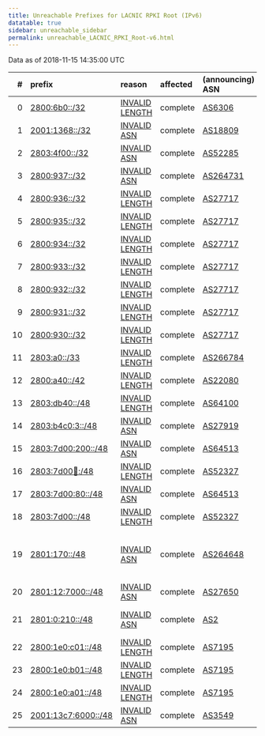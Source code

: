 ```yaml
---
title: Unreachable Prefixes for LACNIC RPKI Root (IPv6)
datatable: true
sidebar: unreachable_sidebar
permalink: unreachable_LACNIC_RPKI_Root-v6.html
---
```


Data as of 2018-11-15 14:35:00 UTC


<div class="datatable-begin"></div>

|   # | prefix                                                           | reason                                                                                                       | affected   | (announcing) ASN                         | AS Name                                                 |   unreachable /48s |
|----:|:-----------------------------------------------------------------|:-------------------------------------------------------------------------------------------------------------|:-----------|:-----------------------------------------|:--------------------------------------------------------|-------------------:|
|   0 | [2800:6b0::/32](https://stat.ripe.net/2800:6b0::/32)             | [INVALID LENGTH](https://rpki-validator.ripe.net/announcement-preview?asn=AS6306&prefix=2800:6b0::/32)       | complete   | [AS6306](unreachable_AS6306-v6.html)     | TELEFONICA VENEZOLANA                                   |              65536 |
|   1 | [2001:1368::/32](https://stat.ripe.net/2001:1368::/32)           | [INVALID ASN](https://rpki-validator.ripe.net/announcement-preview?asn=AS18809&prefix=2001:1368::/32)        | complete   | [AS18809](unreachable_AS18809-v6.html)   | Cable Onda                                              |              65536 |
|   2 | [2803:4f00::/32](https://stat.ripe.net/2803:4f00::/32)           | [INVALID ASN](https://rpki-validator.ripe.net/announcement-preview?asn=AS52285&prefix=2803:4f00::/32)        | complete   | [AS52285](unreachable_AS52285-v6.html)   | Ewinet C.A.                                             |              65536 |
|   3 | [2800:937::/32](https://stat.ripe.net/2800:937::/32)             | [INVALID ASN](https://rpki-validator.ripe.net/announcement-preview?asn=AS264731&prefix=2800:937::/32)        | complete   | [AS264731](unreachable_AS264731-v6.html) | Corporacion Digitel C.A.                                |              65536 |
|   4 | [2800:936::/32](https://stat.ripe.net/2800:936::/32)             | [INVALID LENGTH](https://rpki-validator.ripe.net/announcement-preview?asn=AS27717&prefix=2800:936::/32)      | complete   | [AS27717](unreachable_AS27717-v6.html)   | Corporacion Digitel C.A.                                |              65536 |
|   5 | [2800:935::/32](https://stat.ripe.net/2800:935::/32)             | [INVALID LENGTH](https://rpki-validator.ripe.net/announcement-preview?asn=AS27717&prefix=2800:935::/32)      | complete   | [AS27717](unreachable_AS27717-v6.html)   | Corporacion Digitel C.A.                                |              65536 |
|   6 | [2800:934::/32](https://stat.ripe.net/2800:934::/32)             | [INVALID LENGTH](https://rpki-validator.ripe.net/announcement-preview?asn=AS27717&prefix=2800:934::/32)      | complete   | [AS27717](unreachable_AS27717-v6.html)   | Corporacion Digitel C.A.                                |              65536 |
|   7 | [2800:933::/32](https://stat.ripe.net/2800:933::/32)             | [INVALID LENGTH](https://rpki-validator.ripe.net/announcement-preview?asn=AS27717&prefix=2800:933::/32)      | complete   | [AS27717](unreachable_AS27717-v6.html)   | Corporacion Digitel C.A.                                |              65536 |
|   8 | [2800:932::/32](https://stat.ripe.net/2800:932::/32)             | [INVALID LENGTH](https://rpki-validator.ripe.net/announcement-preview?asn=AS27717&prefix=2800:932::/32)      | complete   | [AS27717](unreachable_AS27717-v6.html)   | Corporacion Digitel C.A.                                |              65536 |
|   9 | [2800:931::/32](https://stat.ripe.net/2800:931::/32)             | [INVALID LENGTH](https://rpki-validator.ripe.net/announcement-preview?asn=AS27717&prefix=2800:931::/32)      | complete   | [AS27717](unreachable_AS27717-v6.html)   | Corporacion Digitel C.A.                                |              65536 |
|  10 | [2800:930::/32](https://stat.ripe.net/2800:930::/32)             | [INVALID LENGTH](https://rpki-validator.ripe.net/announcement-preview?asn=AS27717&prefix=2800:930::/32)      | complete   | [AS27717](unreachable_AS27717-v6.html)   | Corporacion Digitel C.A.                                |              65536 |
|  11 | [2803:a0::/33](https://stat.ripe.net/2803:a0::/33)               | [INVALID LENGTH](https://rpki-validator.ripe.net/announcement-preview?asn=AS266784&prefix=2803:a0::/33)      | complete   | [AS266784](unreachable_AS266784-v6.html) | CENMONT S.A                                             |              32768 |
|  12 | [2800:a40::/42](https://stat.ripe.net/2800:a40::/42)             | [INVALID LENGTH](https://rpki-validator.ripe.net/announcement-preview?asn=AS22080&prefix=2800:a40::/42)      | complete   | [AS22080](unreachable_AS22080-v6.html)   | Broadbandtech S. A.                                     |                 64 |
|  13 | [2803:db40::/48](https://stat.ripe.net/2803:db40::/48)           | [INVALID LENGTH](https://rpki-validator.ripe.net/announcement-preview?asn=AS64100&prefix=2803:db40::/48)     | complete   | [AS64100](unreachable_AS64100-v6.html)   | PRIVATEL S.R.L.                                         |                  1 |
|  14 | [2803:b4c0:3::/48](https://stat.ripe.net/2803:b4c0:3::/48)       | [INVALID ASN](https://rpki-validator.ripe.net/announcement-preview?asn=AS27919&prefix=2803:b4c0:3::/48)      | complete   | [AS27919](unreachable_AS27919-v6.html)   | IXP ECUADOR                                             |                  1 |
|  15 | [2803:7d00:200::/48](https://stat.ripe.net/2803:7d00:200::/48)   | [INVALID ASN](https://rpki-validator.ripe.net/announcement-preview?asn=AS64513&prefix=2803:7d00:200::/48)    | complete   | [AS64513](unreachable_AS64513-v6.html)   | -private use-                                           |                  1 |
|  16 | [2803:7d00:100::/48](https://stat.ripe.net/2803:7d00:100::/48)   | [INVALID LENGTH](https://rpki-validator.ripe.net/announcement-preview?asn=AS52327&prefix=2803:7d00:100::/48) | complete   | [AS52327](unreachable_AS52327-v6.html)   | Summit S.A.                                             |                  1 |
|  17 | [2803:7d00:80::/48](https://stat.ripe.net/2803:7d00:80::/48)     | [INVALID ASN](https://rpki-validator.ripe.net/announcement-preview?asn=AS64513&prefix=2803:7d00:80::/48)     | complete   | [AS64513](unreachable_AS64513-v6.html)   | -private use-                                           |                  1 |
|  18 | [2803:7d00::/48](https://stat.ripe.net/2803:7d00::/48)           | [INVALID LENGTH](https://rpki-validator.ripe.net/announcement-preview?asn=AS52327&prefix=2803:7d00::/48)     | complete   | [AS52327](unreachable_AS52327-v6.html)   | Summit S.A.                                             |                  1 |
|  19 | [2801:170::/48](https://stat.ripe.net/2801:170::/48)             | [INVALID ASN](https://rpki-validator.ripe.net/announcement-preview?asn=AS264648&prefix=2801:170::/48)        | complete   | [AS264648](unreachable_AS264648-v6.html) | Fondo Rotatorio del Ministerio de Relaciones Exteriores |                  1 |
|  20 | [2801:12:7000::/48](https://stat.ripe.net/2801:12:7000::/48)     | [INVALID ASN](https://rpki-validator.ripe.net/announcement-preview?asn=AS27650&prefix=2801:12:7000::/48)     | complete   | [AS27650](unreachable_AS27650-v6.html)   | EMTEL S.A. E.S.P.                                       |                  1 |
|  21 | [2801:0:210::/48](https://stat.ripe.net/2801:0:210::/48)         | [INVALID ASN](https://rpki-validator.ripe.net/announcement-preview?asn=AS2&prefix=2801:0:210::/48)           | complete   | [AS2](unreachable_AS2-v6.html)           | UDEL-DCN - University of Delaware                       |                  1 |
|  22 | [2800:1e0:c01::/48](https://stat.ripe.net/2800:1e0:c01::/48)     | [INVALID LENGTH](https://rpki-validator.ripe.net/announcement-preview?asn=AS7195&prefix=2800:1e0:c01::/48)   | complete   | [AS7195](unreachable_AS7195-v6.html)     | Telecorp Colombia S.A.                                  |                  1 |
|  23 | [2800:1e0:b01::/48](https://stat.ripe.net/2800:1e0:b01::/48)     | [INVALID LENGTH](https://rpki-validator.ripe.net/announcement-preview?asn=AS7195&prefix=2800:1e0:b01::/48)   | complete   | [AS7195](unreachable_AS7195-v6.html)     | Telecorp Colombia S.A.                                  |                  1 |
|  24 | [2800:1e0:a01::/48](https://stat.ripe.net/2800:1e0:a01::/48)     | [INVALID LENGTH](https://rpki-validator.ripe.net/announcement-preview?asn=AS7195&prefix=2800:1e0:a01::/48)   | complete   | [AS7195](unreachable_AS7195-v6.html)     | Telecorp Colombia S.A.                                  |                  1 |
|  25 | [2001:13c7:6000::/48](https://stat.ripe.net/2001:13c7:6000::/48) | [INVALID ASN](https://rpki-validator.ripe.net/announcement-preview?asn=AS3549&prefix=2001:13c7:6000::/48)    | complete   | [AS3549](unreachable_AS3549-v6.html)     | LVLT-3549 - Level 3 Parent                              |                  1 |

<div class="datatable-end"></div>